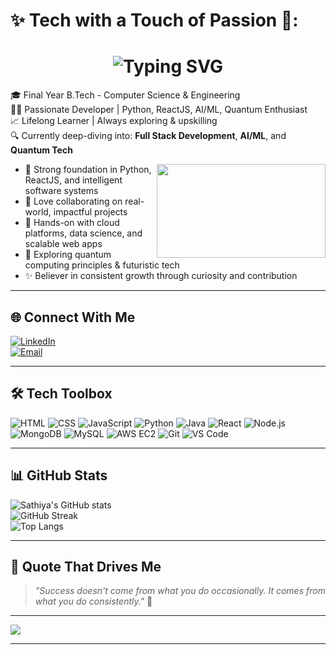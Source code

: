 # ✨ Tech with a Touch of Passion 💙:

<h1 align="center">
  <img src="https://readme-typing-svg.demolab.com?font=Fira+Code&size=25&pause=1000&center=true&vCenter=true&color=FF69B4&width=435&lines=Hi+there%2C+I'm+Sathiya+%F0%9F%92%8C;Developer+%7C+Quantum+Explorer" alt="Typing SVG" />
</h1>

🎓 Final Year B.Tech - Computer Science & Engineering  
👩‍💻 Passionate Developer | Python, ReactJS, AI/ML, Quantum Enthusiast  
📈 Lifelong Learner | Always exploring & upskilling  
🔍 Currently deep-diving into: **Full Stack Development**, **AI/ML**, and **Quantum Tech**

<img align="right" width="270" height="150" src="https://media.giphy.com/media/L8K62iTDkzGX6/giphy.gif ">

- 🌟 Strong foundation in Python, ReactJS, and intelligent software systems  
- 🤝 Love collaborating on real-world, impactful projects  
- 💼 Hands-on with cloud platforms, data science, and scalable web apps  
- 🧠 Exploring quantum computing principles & futuristic tech  
- ✨ Believer in consistent growth through curiosity and contribution  

---

## 🌐 Connect With Me

[![LinkedIn](https://img.shields.io/badge/LinkedIn-Connect-blue?logo=linkedin&logoColor=white)](https://www.linkedin.com/in/sathiyasri-u/)  
[![Email](https://img.shields.io/badge/Gmail-sathiyasri0027@gmail.com-red?logo=gmail&logoColor=white)](mailto:sathiyasri0027@gmail.com)

---

## 🛠️ Tech Toolbox

![HTML](https://img.shields.io/badge/HTML-e44d26?style=for-the-badge&logo=html5&logoColor=white)
![CSS](https://img.shields.io/badge/CSS-264de4?style=for-the-badge&logo=css3&logoColor=white)
![JavaScript](https://img.shields.io/badge/JavaScript-FFD700?style=for-the-badge&logo=javascript&logoColor=black)
![Python](https://img.shields.io/badge/Python-306998?style=for-the-badge&logo=python&logoColor=white)
![Java](https://img.shields.io/badge/Java-orange?style=for-the-badge&logo=java&logoColor=white)
![React](https://img.shields.io/badge/React-20232a?style=for-the-badge&logo=react&logoColor=61dafb)
![Node.js](https://img.shields.io/badge/Node.js-339933?style=for-the-badge&logo=nodedotjs&logoColor=white)
![MongoDB](https://img.shields.io/badge/MongoDB-4DB33D?style=for-the-badge&logo=mongodb&logoColor=white)
![MySQL](https://img.shields.io/badge/MySQL-00758F?style=for-the-badge&logo=mysql&logoColor=white)
![AWS EC2](https://img.shields.io/badge/AWS%20EC2-orange?style=for-the-badge&logo=amazonaws&logoColor=white)
![Git](https://img.shields.io/badge/Git-F05033?style=for-the-badge&logo=git&logoColor=white)
![VS Code](https://img.shields.io/badge/VS%20Code-007ACC?style=for-the-badge&logo=visualstudiocode&logoColor=white)

---

## 📊 GitHub Stats

![Sathiya's GitHub stats](https://github-readme-stats.vercel.app/api?username=Sathiyasri27&show_icons=true&theme=tokyonight&hide_border=true)  
![GitHub Streak](https://github-readme-streak-stats.herokuapp.com?user=Sathiyasri27&theme=tokyonight&hide_border=true)  
![Top Langs](https://github-readme-stats.vercel.app/api/top-langs/?username=Sathiyasri27&layout=compact&theme=tokyonight)

---

## 💬 Quote That Drives Me

> *"Success doesn't come from what you do occasionally. It comes from what you do consistently."* 🌟

---

[![](https://visitcount.itsvg.in/api?id=Sathiyasri27&icon=5&color=6)](https://visitcount.itsvg.in)

---





